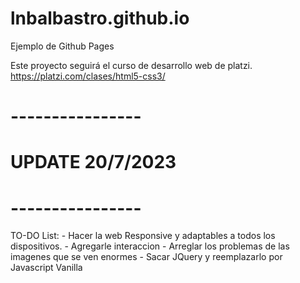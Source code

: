 # lnbalbastro.github.io
Ejemplo de Github Pages

Este proyecto seguirá el curso de desarrollo web de platzi.
https://platzi.com/clases/html5-css3/

# ----------------
# UPDATE 20/7/2023
# ----------------

TO-DO List:
    - Hacer la web Responsive y adaptables a todos los dispositivos.
    - Agregarle interaccion
    - Arreglar los problemas de las imagenes que se ven enormes
    - Sacar JQuery y reemplazarlo por Javascript Vanilla
